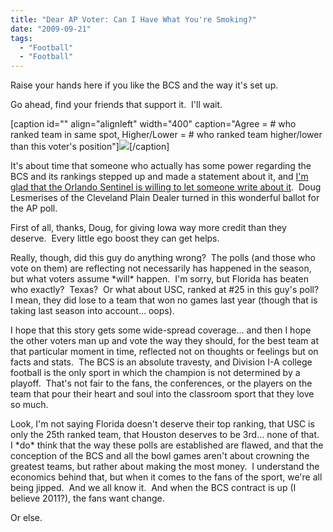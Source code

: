 ```yaml
---
title: "Dear AP Voter: Can I Have What You're Smoking?"
date: "2009-09-21"
tags:
  - "Football"
  - "Football"
---
```


Raise your hands here if you like the BCS and the way it's set up.

Go ahead, find your friends that support it.  I'll wait.

\[caption id="" align="alignleft" width="400" caption="Agree = # who ranked team in same spot, Higher/Lower = # who ranked team higher/lower than this voter's position"\]![](http://blogs.orlandosentinel.com/.a/6a00d83451c3cb69e20120a5862920970b-pi)\[/caption\]

It's about time that someone who actually has some power regarding the BCS and its rankings stepped up and made a statement about it, and [I'm glad that the Orlando Sentinel is willing to let someone write about it](http://blogs.orlandosentinel.com/sports_college/2009/09/ap-voter-houston-and-cincinnati-among-four-teams-better-than-florida.html).  Doug Lesmerises of the Cleveland Plain Dealer turned in this wonderful ballot for the AP poll.

First of all, thanks, Doug, for giving Iowa way more credit than they deserve.  Every little ego boost they can get helps.

Really, though, did this guy do anything wrong?  The polls (and those who vote on them) are reflecting not necessarily has happened in the season, but what voters assume \*will\* happen.  I'm sorry, but Florida has beaten who exactly?  Texas?  Or what about USC, ranked at #25 in this guy's poll?  I mean, they did lose to a team that won no games last year (though that is taking last season into account... oops).

I hope that this story gets some wide-spread coverage... and then I hope the other voters man up and vote the way they should, for the best team at that particular moment in time, reflected not on thoughts or feelings but on facts and stats.  The BCS is an absolute travesty, and Division I-A college football is the only sport in which the champion is not determined by a playoff.  That's not fair to the fans, the conferences, or the players on the team that pour their heart and soul into the classroom sport that they love so much.

Look, I'm not saying Florida doesn't deserve their top ranking, that USC is only the 25th ranked team, that Houston deserves to be 3rd... none of that.  I \*do\* think that the way these polls are established are flawed, and that the conception of the BCS and all the bowl games aren't about crowning the greatest teams, but rather about making the most money.  I understand the economics behind that, but when it comes to the fans of the sport, we're all being jipped.  And we all know it.  And when the BCS contract is up (I believe 2011?), the fans want change.

Or else.
